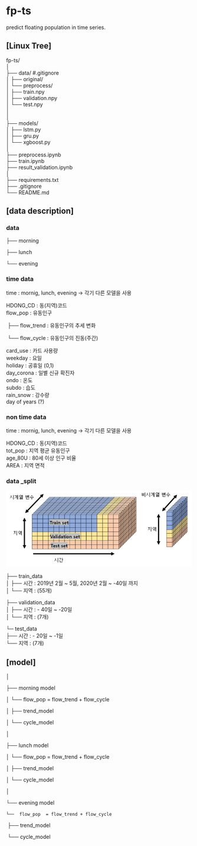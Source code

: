 # fp-ts
predict floating population in time series.

## [Linux Tree]
fp-ts/  
│  
├── data/  #.gitignore  
│   ├── original/  
│   └── preprocess/  
│         ├── train.npy  
│         ├── validation.npy  
│         └── test.npy  
│   
│   
├── models/  
│   ├── lstm.py  
│   ├── gru.py  
│   └── xgboost.py  
│  
├── preprocess.ipynb  
├── train.ipynb  
├── result_validation.ipynb  
│  
├── requirements.txt  
├── .gitignore  
└── README.md    

  

## [data description]
### data

├── morning  

├── lunch  

└── evening  

### time data
time : mornig, lunch, evening -> 각기 다른 모델을 사용  

HDONG_CD : 동(지역)코드  
flow_pop : 유동인구    

​	├── flow_trend : 유동인구의 추세 변화  

​	└── flow_cycle : 유동인구의 진동(주간)  

card_use : 카드 사용량  
weekday : 요일  
holiday : 공휴일 (0,1)  
day_corona : 일별 신규  확진자  
ondo : 온도  
subdo : 습도  
rain_snow : 강수량  
day of years (?)   



### non time data

time :  mornig, lunch, evening -> 각기 다른 모델을 사용    

HDONG_CD : 동(지역)코드  
tot_pop : 지역 평균 유동인구  
age_80U : 80세 이상 인구 비율  
AREA : 지역 면적     



### data _split

![](https://github.com/deagwon97/image_src/blob/master/img/time_notime_data_split.png?raw=true)

├── train_data  
│ 	├── 시간 : 2019년 2월 ~ 5월, 2020년 2월 ~ -40일 까지  
│	 └── 지역 : (55개)    

├── validation_data  
│ 	├── 시간 : - 40일 ~ -20일  
│ 	└── 지역 : (7개)  

└─ test_data  
		├── 시간 : - 20일 ~ -1일  
		└── 지역 : (7개)  

## [model]

│  

├── morning model  

│ 	└──  flow_pop  = flow_trend + flow_cycle

│         ├── trend_model

│         └──  cycle_model  

│

├── lunch model    

│ 	└──  flow_pop  = flow_trend + flow_cycle

│         ├── trend_model

│         └──  cycle_model

│

└── evening model     

  	└──  flow_pop  = flow_trend + flow_cycle

​          ├── trend_model

​          └──  cycle_model